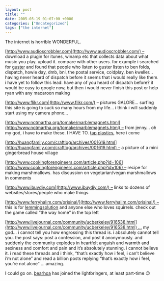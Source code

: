 ```yaml
---
layout: post
title: ""
date: 2005-05-19 01:07:00 +0000
categories: ["Uncategorized"]
tags: ["the internet"]
---
```


The internet is horrible WONDERFUL.

[http://www.audioscrobbler.com](http://www.audioscrobbler.com/) – download a plugin for itunes, winamp etc that collects data about what music you play. upload it. compare with other users. for example i searched for [guster](http://www.audioscrobbler.com/explore/?artistname=guster) and found that people who listen to guster listen to ben folds, dispatch, howie day, dmb, bnl, the postal service, coldplay, ben kweller… having never heard of dispatch before it seems that i would really like them. i have yet to follow this lead. have any of you heard of dispatch before? it would be easy to google now, but then i would never finish this post or help ryan with any macaroon making

[http://www.flikr.com](http://www.flikr.com/) – pictures GALORE… surfing this site is going to suck so many hours from my life… i think i will suddenly start using my camera phone…

[http://www.notmartha.org/tomake/marblemagnets.html](http://www.notmartha.org/tomake/marblemagnets.html) – from jenny… oh my god, i have to make these. I HAVE TO. [tap plastics](http://www.tapplastics.com/shop/product.php?pid=139&PHPSESSID=200505182318211135267415), here i come

[http://huangfamily.com/craftlog/archives/001619.html](http://huangfamily.com/craftlog/archives/001619.html) – a picture of a mini gingerbread house village

[http://www.cookingforengineers.com/article.php?id=106](http://www.cookingforengineers.com/article.php?id=106) – recipe for making marshmallows. has discussion on vegetarian/vegan marshmallows in comments

[http://www.ibuydiy.com](http://www.ibuydiy.com/) – links to dozens of websites/stores/people who make things

[http://www.ferryhalim.com/orisinal/](http://www.ferryhalim.com/orisinal/) – this is for [lemmingsolution](http://lemmingsolution.livejournal.com/) and anyone else who loves squirrels. check out the game called “the way home” in the top left

[http://www.livejournal.com/community/ucberkeley/916538.html](http://www.livejournal.com/community/ucberkeley/916538.html) … my god… i cannot tell you how engrossing this thread is. i absolutely cannot tell you. the post says: post a confession, and post it anonymously. and suddenly the community explodes in heartfelt anguish and warmth and sexiness and comfort and pain and it’s absolutely stunning. i cannot believe it. i read these threads and i think, “that’s exactly how i feel, i can’t believe i’m not alone” and read a billion posts replying “that’s exactly how i feel, you’re not alone” … amazing.

I could go on. [bearhoa](http://bearhoa.livejournal.com/) has joined the lightbringers, at least part-time 😉